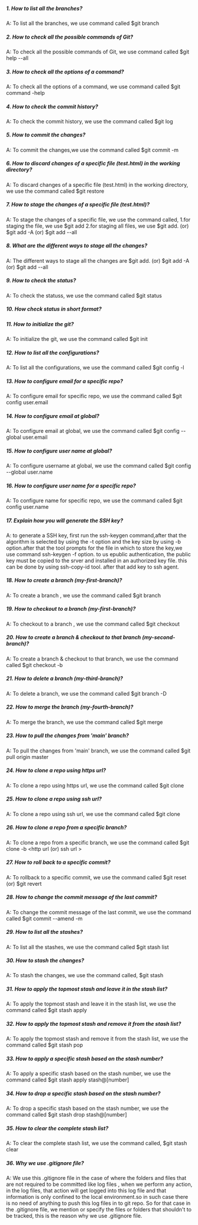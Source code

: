 ##### 1. How to list all the branches?
A: To list all the branches, we use command called $git branch

##### 2. How to check all the possible commands of Git?
A: To check all the possible commands of Git, we use command called $git help --all

##### 3. How to check all the options of a command?
A: To check all the options of a command, we use command called $git command -help

##### 4. How to check the commit history?
A: To check the commit history, we use the command called $git log

##### 5. How to commit the changes?
A: To commit the changes,we use the command called $git commit -m <commit message>
  
##### 6. How to discard changes of a specific file (test.html) in the working directory?
A: To discard changes of a specific file (test.html) in the working directory, we use the command called $git restore <filename>
  
##### 7. How to stage the changes of a specific file (test.html)?
A: To stage the changes of a specific file, we use the command called,
  1.for staging the file, we use $git add <filename>
  2.for staging all files, we use $git add. (or) $git add -A (or) $git add --all
  
##### 8. What are the different ways to stage all the changes?
A: The different ways to stage all the changes are
   $git add. (or) $git add -A (or) $git add --all

##### 9. How to check the status?
A: To check the statuss, we use the command called $git status 
##### 10. How check status in short format?

##### 11. How to initialize the git?
A: To initialize the git, we use the command called $git init
  
##### 12. How to list all the configurations?
A: To list all the configurations, we use the command called $git config -l
  
##### 13. How to configure email for a specific repo?
A: To configure email for specific repo, we use the command called $git config user.email <email>
  
##### 14. How to configure email at global?
A: To configure email at global, we use the command called $git config --global user.email <email>
  
##### 15. How to configure user name at global?
A: To configure username at global, we use the command called $git config --global user.name <name>
  
##### 16. How to configure user name for a specific repo?
A: To configure name for specific repo, we use the command called $git config user.name <name>
  
##### 17. Explain how you will generate the SSH key?
A: to generate a SSH key, first run the ssh-keygen command,after that the algorithm is selected by using the -t option and the key size by using -b option.after that the tool prompts for the file in which to store the key,we use command ssh-keygen -f <filename> option.
  to us epublic authentication, the public key must be copied to the srver and installed in an authorized key file.
  this can be done by using ssh-copy-id tool. after that add key to ssh agent. 
##### 18. How to create a branch (my-first-branch)?
A: To create a branch , we use the command called $git branch <branch name>
  
##### 19. How to checkout to a branch (my-first-branch)?
A: To checkout to a branch , we use the command called $git checkout <branch name>
  
##### 20. How to create a branch & checkout to that branch (my-second-branch)?
A: To create a branch & checkout to that branch, we use the command called $git checkout -b <branch name>
  
##### 21. How to delete a branch (my-third-branch)?
A: To delete a branch, we use the command called $git branch -D <branch name>
  
##### 22. How to merge the branch (my-fourth-branch)?
A: To merge the branch, we use the command called $git merge <branch name>
  
##### 23. How to pull the changes from 'main' branch?
A: To pull the changes from 'main' branch, we use the command called $git pull origin master
  
##### 24. How to clone a repo using https url?
A: To clone a repo using https url, we use the command called $git clone <http url>
  
##### 25. How to clone a repo using ssh url?
A: To clone a repo using ssh url, we use the command called $git clone <ssh url >
  
##### 26. How to clone a repo from a specific branch?
A: To clone a repo from a specific branch, we use the command called $git clone -b <branch name> <http url (or) ssh url >
  
##### 27. How to roll back to a specific commit?
A: To rollback to a specific commit, we use the command called $git reset <commit id> (or) $git revert <commit id>
  
##### 28. How to change the commit message of the last commit?
A: To change the commit message of the last commit, we use the command called $git commit --amend -m <commit message>
  
##### 29. How to list all the stashes?
A: To list all the stashes, we use the command called $git stash list
  
##### 30. How to stash the changes?
A: To stash the changes, we use the command called, $git stash
  
##### 31. How to apply the topmost stash and leave it in the stash list?
A: To apply the topmost stash and leave it in the stash list, we use the command called $git stash apply
##### 32. How to apply the topmost stash and remove it from the stash list?
A: To apply the topmost stash and remove it from the stash list, we use the command called $git stash pop
##### 33. How to apply a specific stash based on the stash number?
A: To apply a specific stash based on the stash number, we use the command called $git stash apply stash@[number]
##### 34. How to drop a specific stash based on the stash number?
A: To drop a specific stash based on the stash number, we use the command called $git stash drop stash@[number]
  
##### 35. How to clear the complete stash list?
A: To clear the complete stash list, we use the command called, $git stash clear 
  
##### 36. Why we use .gitignore file?
A: We use this .gitignore file in the case of where the folders and files that are not required to be committed like log files , when we perform any action, in the log files, that action will get logged into this log file and that information is only confined to the local environment.so in such case there is no need of anything to push this log files in to git repo. So for that case in the .gitignore file, we mention or specify  the files or folders that shouldn't to be tracked, this is the reason why we use .gitignore file.
